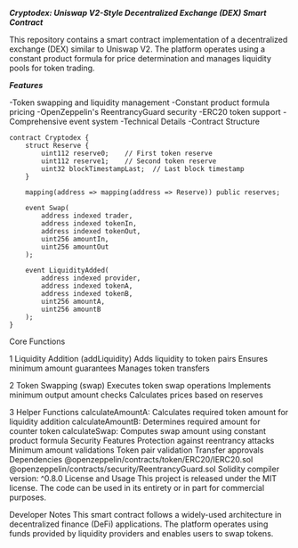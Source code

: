 ***Cryptodex: Uniswap V2-Style Decentralized Exchange (DEX) Smart Contract***

This repository contains a smart contract implementation of a decentralized exchange (DEX) similar to Uniswap V2. The platform operates using a constant product formula for price determination and manages liquidity pools for token trading.

***Features***

-Token swapping and liquidity management
-Constant product formula pricing
-OpenZeppelin's ReentrancyGuard security
-ERC20 token support
-Comprehensive event system
-Technical Details
-Contract Structure






```
contract Cryptodex {
    struct Reserve {
        uint112 reserve0;    // First token reserve
        uint112 reserve1;    // Second token reserve
        uint32 blockTimestampLast;  // Last block timestamp
    }

    mapping(address => mapping(address => Reserve)) public reserves;

    event Swap(
        address indexed trader,
        address indexed tokenIn,
        address indexed tokenOut,
        uint256 amountIn,
        uint256 amountOut
    );

    event LiquidityAdded(
        address indexed provider,
        address indexed tokenA,
        address indexed tokenB,
        uint256 amountA,
        uint256 amountB
    );
}
```
Core Functions

1
Liquidity Addition (addLiquidity)
Adds liquidity to token pairs
Ensures minimum amount guarantees
Manages token transfers

2
Token Swapping (swap)
Executes token swap operations
Implements minimum output amount checks
Calculates prices based on reserves

3
Helper Functions
calculateAmountA: Calculates required token amount for liquidity addition
calculateAmountB: Determines required amount for counter token
calculateSwap: Computes swap amount using constant product formula
Security Features
Protection against reentrancy attacks
Minimum amount validations
Token pair validation
Transfer approvals
Dependencies
@openzeppelin/contracts/token/ERC20/IERC20.sol
@openzeppelin/contracts/security/ReentrancyGuard.sol
Solidity compiler version: ^0.8.0
License and Usage
This project is released under the MIT license. The code can be used in its entirety or in part for commercial purposes.

Developer Notes
This smart contract follows a widely-used architecture in decentralized finance (DeFi) applications. The platform operates using funds provided by liquidity providers and enables users to swap tokens.
